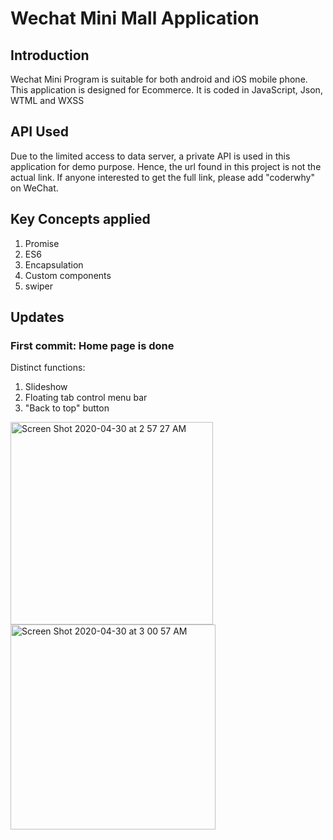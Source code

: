 # Wechat Mini Mall Application
## Introduction
Wechat Mini Program is suitable for both android and iOS mobile phone.
This application is designed for Ecommerce. It is coded in JavaScript, Json, WTML and WXSS

## API Used
Due to the limited access to data server, a private API is used in this application for demo purpose. 
Hence, the url found in this project is not the actual link. If anyone interested to get the full link, please add "coderwhy" on WeChat.

## Key Concepts applied
1. Promise
2. ES6
3. Encapsulation
4. Custom components
5. swiper

## Updates
### First commit: Home page is done
Distinct functions:
1. Slideshow
2. Floating tab control menu bar
3. "Back to top" button
<img width="324" alt="Screen Shot 2020-04-30 at 2 57 27 AM" src="https://user-images.githubusercontent.com/38584966/80624349-e62e3b00-8a8e-11ea-9768-3f82bcbed95a.png">
<img width="328" alt="Screen Shot 2020-04-30 at 3 00 57 AM" src="https://user-images.githubusercontent.com/38584966/80624417-fd6d2880-8a8e-11ea-918e-7fd80dddfc57.png">




